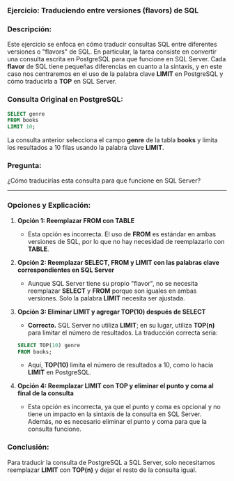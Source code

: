 ### Ejercicio: Traduciendo entre versiones (flavors) de SQL

### Descripción:
Este ejercicio se enfoca en cómo traducir consultas SQL entre diferentes versiones o "flavors" de SQL. En particular, la tarea consiste en convertir una consulta escrita en PostgreSQL para que funcione en SQL Server. Cada **flavor** de SQL tiene pequeñas diferencias en cuanto a la sintaxis, y en este caso nos centraremos en el uso de la palabra clave **LIMIT** en PostgreSQL y cómo traducirla a **TOP** en SQL Server.

### Consulta Original en PostgreSQL:
```sql
SELECT genre
FROM books
LIMIT 10;
```

La consulta anterior selecciona el campo **genre** de la tabla **books** y limita los resultados a 10 filas usando la palabra clave **LIMIT**.

### Pregunta:
¿Cómo traducirías esta consulta para que funcione en SQL Server?

---

### Opciones y Explicación:

1. **Opción 1: Reemplazar FROM con TABLE**
   - Esta opción es incorrecta. El uso de **FROM** es estándar en ambas versiones de SQL, por lo que no hay necesidad de reemplazarlo con **TABLE**.

2. **Opción 2: Reemplazar SELECT, FROM y LIMIT con las palabras clave correspondientes en SQL Server**
   - Aunque SQL Server tiene su propio "flavor", no se necesita reemplazar **SELECT** y **FROM** porque son iguales en ambas versiones. Solo la palabra **LIMIT** necesita ser ajustada.

3. **Opción 3: Eliminar LIMIT y agregar TOP(10) después de SELECT**
   - **Correcto.** SQL Server no utiliza **LIMIT**; en su lugar, utiliza **TOP(n)** para limitar el número de resultados. La traducción correcta sería:
   ```sql
   SELECT TOP(10) genre
   FROM books;
   ```
   - Aquí, **TOP(10)** limita el número de resultados a 10, como lo hacía **LIMIT** en PostgreSQL.

4. **Opción 4: Reemplazar LIMIT con TOP y eliminar el punto y coma al final de la consulta**
   - Esta opción es incorrecta, ya que el punto y coma es opcional y no tiene un impacto en la sintaxis de la consulta en SQL Server. Además, no es necesario eliminar el punto y coma para que la consulta funcione.

### Conclusión:
Para traducir la consulta de PostgreSQL a SQL Server, solo necesitamos reemplazar **LIMIT** con **TOP(n)** y dejar el resto de la consulta igual.